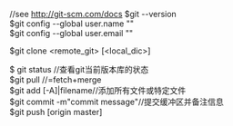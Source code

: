 //see http://git-scm.com/docs
$git --version  
$git config --global user.name ""    
$git config --global user.email ""  

$git clone <remote_git> [<local_dic>]

$ git status //查看git当前版本库的状态         
$git pull //=fetch+merge    
$git add [-A]|filename//添加所有文件或特定文件  
$git commit -m"commit message"//提交缓冲区并备注信息  
$git push [origin master]   
